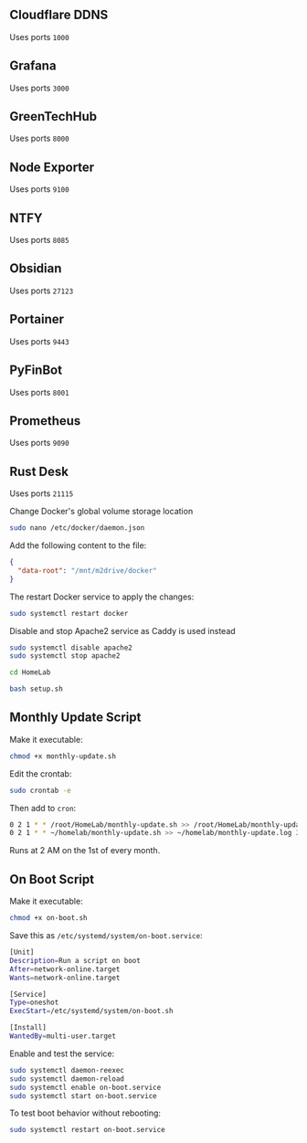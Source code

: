 
## Cloudflare DDNS
Uses ports `1000`

## Grafana
Uses ports `3000`

## GreenTechHub
Uses ports `8000`

## Node Exporter
Uses ports `9100`

## NTFY
Uses ports `8085`

## Obsidian
Uses ports `27123`

## Portainer
Uses ports `9443`

## PyFinBot
Uses ports `8001`

## Prometheus
Uses ports `9090`

## Rust Desk
Uses ports `21115`


Change Docker's global volume storage location
```bash
sudo nano /etc/docker/daemon.json
```
Add the following content to the file:
```json
{
  "data-root": "/mnt/m2drive/docker"
}
```
The restart Docker service to apply the changes:
```bash
sudo systemctl restart docker
```

Disable and stop Apache2 service as Caddy is used instead
```bash
sudo systemctl disable apache2
sudo systemctl stop apache2
```

```bash
cd HomeLab
```

```bash
bash setup.sh
```


## Monthly Update Script

Make it executable:
```bash
chmod +x monthly-update.sh
```
Edit the crontab:
```bash
sudo crontab -e
```
Then add to `cron`:
```bash
0 2 1 * * /root/HomeLab/monthly-update.sh >> /root/HomeLab/monthly-update.log 2>&1
0 2 1 * * ~/homelab/monthly-update.sh >> ~/homelab/monthly-update.log 2>&1
```
Runs at 2 AM on the 1st of every month.


## On Boot Script

Make it executable:
```bash
chmod +x on-boot.sh
```

Save this as `/etc/systemd/system/on-boot.service`:
```bash
[Unit]
Description=Run a script on boot
After=network-online.target
Wants=network-online.target

[Service]
Type=oneshot
ExecStart=/etc/systemd/system/on-boot.sh

[Install]
WantedBy=multi-user.target
```

Enable and test the service:
```bash
sudo systemctl daemon-reexec
sudo systemctl daemon-reload
sudo systemctl enable on-boot.service
sudo systemctl start on-boot.service
```
To test boot behavior without rebooting:
```bash
sudo systemctl restart on-boot.service
```